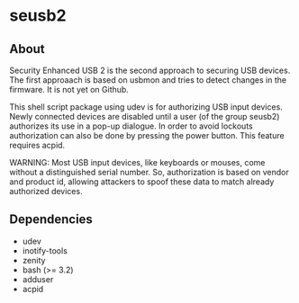 seusb2
======

About
-----
Security Enhanced USB 2 is the second approach to securing USB devices. The first approaach is based on usbmon and 
tries to detect changes in the firmware. It is not yet on Github.

This shell script package using udev is for authorizing USB input devices. Newly connected devices are disabled until a user 
(of the group seusb2) authorizes its use in a pop-up dialogue. In order to avoid lockouts authorization can also be done by 
pressing  the power button. This feature requires acpid.

WARNING: Most USB input devices, like keyboards or mouses, come without a distinguished serial number. So, authorization is based on vendor 
and product id, allowing attackers to spoof these data to match already authorized devices.

Dependencies
------------
* udev
* inotify-tools
* zenity
* bash (>= 3.2)
* adduser
* acpid
